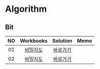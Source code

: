 # Algorithm 

## Bit
|<center>NO|<center>Workbooks|<center>Solution|<center>Memo|
|:---:|:---:|:---:|:---:|
|01|[비밀지도](https://school.programmers.co.kr/learn/courses/30/lessons/17681)|[바로가기](./Solution/비밀지도)||
|02|[비밀지도](https://school.programmers.co.kr/learn/courses/30/lessons/147354)|[바로가기](./Solution/테이블%20해시%20함수)||


